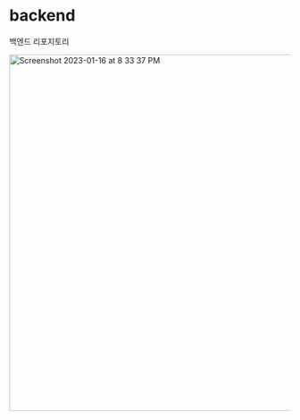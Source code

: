# backend

백엔드 리포지토리

<img width="638" alt="Screenshot 2023-01-16 at 8 33 37 PM" src="https://user-images.githubusercontent.com/114923190/212669135-cccb360e-2bad-473c-9e7f-d08389130c39.png">
